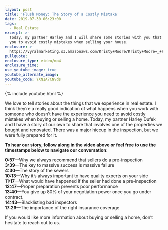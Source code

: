 ```yaml
---
layout: post
title: 'Flush Money: The Story of a Costly Mistake'
date: 2019-07-30 06:23:00
tags:
  - Real Estate
excerpt: >-
  Today, my partner Harley and I will share some stories with you that will help
  you to avoid costly mistakes when selling your house.
enclosure: >-
  https://vyralmarketing.s3.amazonaws.com/Kristy+Moore/Kristy+Moore+_+Flush+Money-+The+Story+of+a+Costly+Mistake.mp4
pullquote:
enclosure_type: video/mp4
enclosure_time:
use_youtube_image: true
youtube_alternate_image:
youtube_code: YXN1A7CNvds
---
```


{% include youtube.html %}

We love to tell stories about the things that we experience in real estate. I think they’re a really good indication of what happens when you work with someone who doesn’t have the experience you need to avoid costly mistakes when buying or selling a home. Today, my partner Harley Dufek and I have a story of our own to share that involves one of the properties we bought and renovated. There was a major hiccup in the inspection, but we were fully prepared for it.

**To hear our story, follow along in the video above or feel free to use the timestamps below to navigate our conversation:**

**0:57**—Why we always recommend that sellers do a pre-inspection<br>**3:39**—The key to massive success is massive failure<br>**4:30**—The story of the sewers<br>**10:13**—Why it’s always important to have quality experts on your side<br>**11:17**—What would have happened if the seller had done a pre-inspection<br>**12:47**—Proper preparation prevents poor performance<br>**13:40**—You give up 80% of your negotiation power once you go under contract.<br>**14:43**—Blacklisting bad inspectors<br>**17:26**—The importance of the right insurance coverage

If you would like more information about buying or selling a home, don’t hesitate to reach out to us.<br>&nbsp;